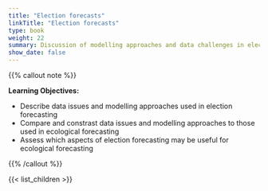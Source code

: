 ```yaml
---
title: "Election forecasts"
linkTitle: "Election forecasts"
type: book
weight: 22
summary: Discussion of modelling approaches and data challenges in election forecasting
show_date: false
---
```


{{% callout note %}}

**Learning Objectives:**
* Describe data issues and modelling approaches used in election forecasting
* Compare and constrast data issues and modelling approaches to those used in ecological forecasting
* Assess which aspects of election forecasting may be useful for ecological forecasting

{{% /callout %}}

{{< list_children >}}
